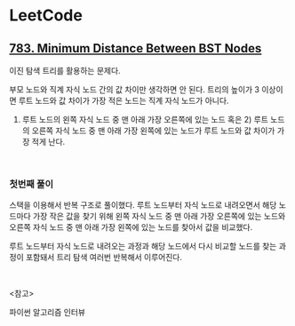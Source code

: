# LeetCode

## [783. Minimum Distance Between BST Nodes](https://leetcode.com/problems/minimum-distance-between-bst-nodes/)

이진 탐색 트리를 활용하는 문제다.

부모 노드와 직계 자식 노드 간의 값 차이만 생각하면 안 된다. 트리의 높이가 3 이상이면 루트 노드와 값 차이가 가장 적은 노드는 직계 자식 노드가 아니다.

1) 루트 노드의 왼쪽 자식 노드 중 맨 아래 가장 오른쪽에 있는 노드 혹은 2) 루트 노드의 오른쪽 자식 노드 중 맨 아래 가장 왼쪽에 있는 노드가 루트 노드와 값 차이가 가장 적게 난다.

<br>

### 첫번째 풀이

스택을 이용해서 반복 구조로 풀이했다. 루트 노드부터 자식 노드로 내려오면서 해당 노드마다 가장 작은 값을 찾기 위해  왼쪽 자식 노드 중 맨 아래 가장 오른쪽에 있는 노드와 오른쪽 자식 노드 중 맨 아래 가장 왼쪽에 있는 노드를 찾아서 값을 비교했다.

루트 노드부터 자식 노드로 내려오는 과정과 해당 노드에서 다시 비교할 노드를 찾는 과정이 포함돼서 트리 탐색 여러번 반복해서 이루어진다.

<br>

<참고>

파이썬 알고리즘 인터뷰

